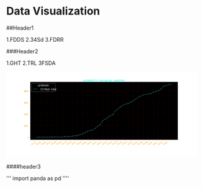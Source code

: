 # Data Visualization

##Header1

1.FDDS
2.34Sd
3.FDRR


###Header2

1.GHT
2.TRL
3FSDA

![First image](/image-pandas.png/)


####header3

'''
import panda as pd
''''
